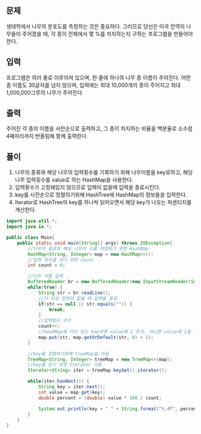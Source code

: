 ## 문제
생태학에서 나무의 분포도를 측정하는 것은 중요하다. 그러므로 당신은 미국 전역의 나무들이 주어졌을 때, 각 종이 전체에서 몇 %를 차지하는지 구하는 프로그램을 만들어야 한다.

## 입력
프로그램은 여러 줄로 이루어져 있으며, 한 줄에 하나의 나무 종 이름이 주어진다. 어떤 종 이름도 30글자를 넘지 않으며, 입력에는 최대 10,000개의 종이 주어지고 최대 1,000,000그루의 나무가 주어진다.

## 출력
주어진 각 종의 이름을 사전순으로 출력하고, 그 종이 차지하는 비율을 백분율로 소수점 4째자리까지 반올림해 함께 출력한다.

## 풀이
1. 나무의 종류와 해당 나무의 입력횟수를 기록하기 위해 나무이름을 key로하고, 해당 나무 입력횟수를 value로 하는 HashMap을 사용한다.
2. 입력횟수가 고정돼있지 않으므로 입력이 없을때 입력을 종료시킨다.
3. key를 사전순으로 정렬하기위해 HashTree에 HashMap의 정보들을 입력한다.
4. Iterator로 HashTree의 key를 하나씩 읽어오면서 해당 key가 나오는 퍼센티지를 계산한다.

```java
import java.util.*;
import java.io.*;

public class Main{
    public static void main(String[] args) throws IOException{
        //나무의 종류와 해당 나무의 수를 저장하기 위한 HashMap
        HashMap<String, Integer> map = new HashMap<>();
        //입력 횟수를 세기 위한 count
        int count = 0;

        //나무 이름 입력
        BufferedReader br = new BufferedReader(new InputStreamReader(System.in));
        while(true) {
            String str = br.readLine();
            //더 이상 입력이 없을 때 입력을 종료
            if(str == null || str.equals("")) {
                break;
            }
            //입력횟수 추가
            count++;
            //hashMap에 이미 있는 key라면 value에 1 추가, 아니면 value에 1을 넣음
            map.put(str, map.getOrDefault(str, 0) + 1);
        }

        //key를 정렬하기위해 treeMap을 이용
        TreeMap<String, Integer> treeMap = new TreeMap<>(map);
        //key를 읽기 위한 Iterator 사용
        Iterator<String> iter = treeMap.keySet().iterator();

        while(iter.hasNext()) {
            String key = iter.next();
            int value = map.get(key);
            double percent = (double) value * 100 / count;

            System.out.println(key + " " + String.format("%.4f", percent));
        }
    }
}
